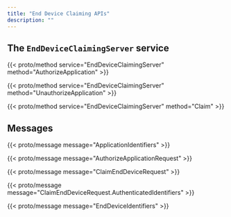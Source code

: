 ```yaml
---
title: "End Device Claiming APIs"
description: ""
---
```


## The `EndDeviceClaimingServer` service

{{< proto/method service="EndDeviceClaimingServer" method="AuthorizeApplication" >}}

{{< proto/method service="EndDeviceClaimingServer" method="UnauthorizeApplication" >}}

{{< proto/method service="EndDeviceClaimingServer" method="Claim" >}}

## Messages

{{< proto/message message="ApplicationIdentifiers" >}}

{{< proto/message message="AuthorizeApplicationRequest" >}}

{{< proto/message message="ClaimEndDeviceRequest" >}}

{{< proto/message message="ClaimEndDeviceRequest.AuthenticatedIdentifiers" >}}

{{< proto/message message="EndDeviceIdentifiers" >}}

